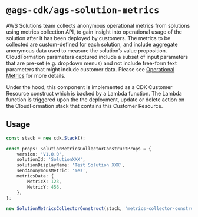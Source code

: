 # `@ags-cdk/ags-solution-metrics`

AWS Solutions team collects anonymous operational metrics from solutions using metrics collection API, to gain insight into operational usage of the solution after it has been deployed by customers. The metrics to be collected are custom-defined for each solution, and include aggregate anonymous data used to measure the solution’s value proposition. CloudFormation parameters captured include a subset of input parameters that are pre-set (e.g. dropdown menus) and not include free-form text parameters that might include customer data. Please see [Operational Metrics](https://w.amazon.com/bin/view/AWS/Solutions/SolutionsTeam/Metrics/Operational-Metrics) for more details.

Under the hood, this component is implemented as a CDK Customer Resource construct which is backed by a Lambda function. The Lambda function is triggered upon the the deployment, update or delete action on the CloudFormation stack that contains this Customer Resource.

## Usage

```typescript
const stack = new cdk.Stack();

const props: SolutionMetricsCollectorConstructProps = {
    version: 'V1.0.0',
    solutionId: 'SolutionXXX',
    solutionDisplayName: 'Test Solution XXX',
    sendAnonymousMetric: 'Yes',
    metricsData: {
        MetricX: 123,
        MetricY: 456,
    },
};

new SolutionMetricsCollectorConstruct(stack, 'metrics-collector-construct', props);
```
